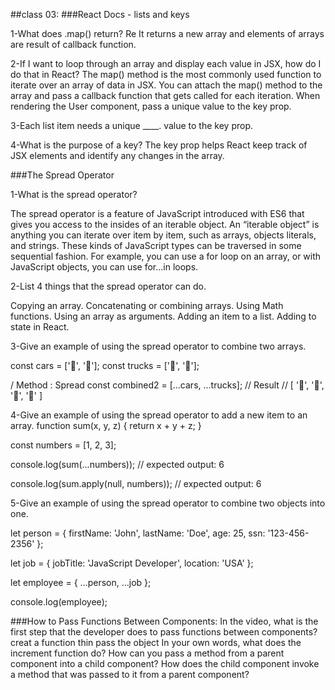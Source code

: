 
##class 03: 
###React Docs - lists and keys

1-What does .map() return?
Re It returns a new array and elements of arrays are result of callback function.

2-If I want to loop through an array and display each value in JSX, how do I do that in React?
The map() method is the most commonly used function to iterate over an array of data in JSX. You can attach the map() method to the array and pass a callback function that gets called for each iteration. When rendering the User component, pass a unique value to the key prop. 

3-Each list item needs a unique ____.
value to the key prop.

4-What is the purpose of a key?
The key prop helps React keep track of JSX elements and identify any changes in the array.





###The Spread Operator

1-What is the spread operator?

The spread operator is a feature of JavaScript introduced with ES6 that gives you access to the insides of an iterable object. An “iterable object” is anything you can iterate over item by item, such as arrays, objects literals, and strings. These kinds of JavaScript types can be traversed in some sequential fashion. For example, you can use a for loop on an array, or with JavaScript objects, you can use for...in loops.


2-List 4 things that the spread operator can do.

Copying an array.
Concatenating or combining arrays.
Using Math functions.
Using an array as arguments.
Adding an item to a list.
Adding to state in React.



3-Give an example of using the spread operator to combine two arrays.

const cars = ['🚗', '🚙'];
const trucks = ['🚚', '🚛'];

/ Method : Spread
const combined2 = [...cars, ...trucks];
// Result
// [ '🚗', '🚙', '🚚', '🚛' ]


4-Give an example of using the spread operator to add a new item to an array.
function sum(x, y, z) {
  return x + y + z;
}

const numbers = [1, 2, 3];

console.log(sum(...numbers));
// expected output: 6

console.log(sum.apply(null, numbers));
// expected output: 6




5-Give an example of using the spread operator to combine two objects into one.

let person = {
    firstName: 'John',
    lastName: 'Doe',
    age: 25,
    ssn: '123-456-2356'
};


let job = {
    jobTitle: 'JavaScript Developer',
    location: 'USA'
};

let employee = {
    ...person,
    ...job
};

console.log(employee);

###How to Pass Functions Between Components:
In the video, what is the first step that the developer does to pass functions between components?
creat a function thin pass the object 
In your own words, what does the increment function do?
How can you pass a method from a parent component into a child component?
How does the child component invoke a method that was passed to it from a parent component?

